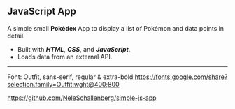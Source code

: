 ## JavaScript App ##

A simple small **Pokédex** App to display a list of Pokémon and data points in detail.

- Built with ***HTML***, ***CSS***, and ***JavaScript***.
- Loads data from an external API.

-------------------------------------------------

Font: Outfit, sans-serif, regular & extra-bold
https://fonts.google.com/share?selection.family=Outfit:wght@400;800

https://github.com/NeleSchallenberg/simple-js-app